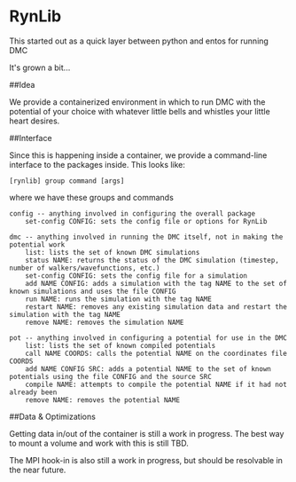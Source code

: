 # RynLib

This started out as a quick layer between python and entos for running DMC

It's grown a bit...

##Idea

We provide a containerized environment in which to run DMC with the potential of your choice with whatever little bells and whistles your little heart desires.

##Interface

Since this is happening inside a container, we provide a command-line interface to the packages inside. This looks like:

```none
[rynlib] group command [args]
```

where we have these groups and commands

```none
config -- anything involved in configuring the overall package
    set-config CONFIG: sets the config file or options for RynLib

dmc -- anything involved in running the DMC itself, not in making the potential work
    list: lists the set of known DMC simulations
    status NAME: returns the status of the DMC simulation (timestep, number of walkers/wavefunctions, etc.)
    set-config CONFIG: sets the config file for a simulation 
    add NAME CONFIG: adds a simulation with the tag NAME to the set of known simulations and uses the file CONFIG
    run NAME: runs the simulation with the tag NAME
    restart NAME: removes any existing simulation data and restart the simulation with the tag NAME
    remove NAME: removes the simulation NAME
    
pot -- anything involved in configuring a potential for use in the DMC
    list: lists the set of known compiled potentials
    call NAME COORDS: calls the potential NAME on the coordinates file COORDS
    add NAME CONFIG SRC: adds a potential NAME to the set of known potentials using the file CONFIG and the source SRC
    compile NAME: attempts to compile the potential NAME if it had not already been
    remove NAME: removes the potential NAME
```

##Data & Optimizations

Getting data in/out of the container is still a work in progress. The best way to mount a volume and work with this is still TBD.

The MPI hook-in is also still a work in progress, but should be resolvable in the near future.


